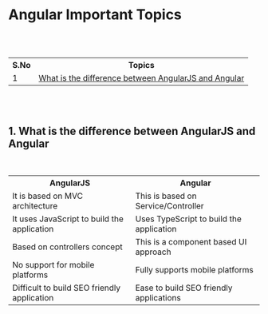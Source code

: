 <h1>Angular Important Topics</h1>
<br>
<br>
<table>
	<tr>
		<th>S.No</th>
		<th>Topics</th>
	</tr>
	<tr>
		<td>
		 1
		</td>
		<td>
		 <a href="#topic-1">What is the difference between AngularJS and Angular</a>
		</td>
	</tr>
</table>
<br>
<br>
<div id="topic-1">
		<h2>
			1. What is the difference between AngularJS and Angular
		</h2>
	<br>
	<table>
	<tr>
		<th>AngularJS</th>
		<th>Angular</th>
	</tr>
	<tr>
		<td>
		 It is based on MVC architecture
		</td>
		<td>
		 This is based on Service/Controller
		</td>
	</tr>
		<tr>
		<td>
		It uses JavaScript to build the application
		</td>
		<td>
		 Uses TypeScript to build the application
		</td>
	</tr>
		<tr>
		<td>
		 Based on controllers concept
		</td>
		<td>
		 This is a component based UI approach
		</td>
	</tr>
		<tr>
		<td>
		 No support for mobile platforms
		</td>
		<td>
		 Fully supports mobile platforms
		</td>
	</tr>
		<tr>
		<td>
		 Difficult to build SEO friendly application
		</td>
		<td>
		 Ease to build SEO friendly applications
		</td>
	</tr>
</table>
</div>


